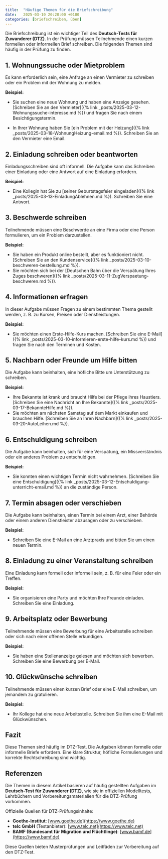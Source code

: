```yaml
---
title:  "Häufige Themen für die Briefschreibung"
date:   2025-03-10 20:20:00 +0100
categories: [briefschreiben, üben]
---
```


Die Briefschreibung ist ein wichtiger Teil des **Deutsch-Tests für Zuwanderer (DTZ)**. In der Prüfung müssen Teilnehmende einen kurzen formellen oder informellen Brief schreiben. Die folgenden Themen sind häufig in der Prüfung zu finden.

## 1. Wohnungssuche oder Mietproblem  
Es kann erforderlich sein, eine Anfrage an einen Vermieter zu schreiben oder ein Problem mit der Wohnung zu melden.  

**Beispiel:**      
- Sie suchen eine neue Wohnung und haben eine Anzeige gesehen. [Schreiben Sie an den Vermieter]({% link _posts/2025-03-12-Wohnungssuche-interesse.md %}) und fragen Sie nach einem Besichtigungstermin.

- In Ihrer Wohnung haben Sie [ein Problem mit der Heizung]({% link _posts/2025-03-18-WohnungHeizung-email.md %}). Schreiben Sie an den Vermieter eine Email.

## 2. Einladung schreiben oder beantworten  
Einladungsschreiben sind oft informell. Die Aufgabe kann das Schreiben einer Einladung oder eine Antwort auf eine Einladung erfordern.  

**Beispiel:**  
- Eine Kollegin hat Sie zu [seiner Geburtstagsfeier eingeladen]({% link _posts/2025-03-13-EinladungAblehnen.md %}). Schreiben Sie eine Antwort.  

## 3. Beschwerde schreiben  
Teilnehmende müssen eine Beschwerde an eine Firma oder eine Person formulieren, um ein Problem darzustellen.  

**Beispiel:**  
- Sie haben ein Produkt online bestellt, aber es funktioniert nicht. [Schreiben Sie an den Kundenservice]({% link _posts/2025-03-10-beschweren-bestellung.md %}).  
- Sie möchten sich bei der [Deutschen Bahn über die Verspätung Ihres Zuges beschweren]({% link _posts/2025-03-11-ZugVerspaetung-beschweren.md %}).

## 4. Informationen erfragen  
In dieser Aufgabe müssen Fragen zu einem bestimmten Thema gestellt werden, z. B. zu Kursen, Preisen oder Dienstleistungen.  

**Beispiel:**  
- Sie möchten einen Erste-Hilfe-Kurs machen. [Schreiben Sie eine E-Mail]({% link _posts/2025-03-10-informieren-erste-hilfe-kurs.md %}) und fragen Sie nach den Terminen und Kosten.  

## 5. Nachbarn oder Freunde um Hilfe bitten  
Die Aufgabe kann beinhalten, eine höfliche Bitte um Unterstützung zu schreiben.  

**Beispiel:**  
- Ihre Bekannte ist krank und braucht Hilfe bei der Pflege ihres Haustiers. [Schreiben Sie eine Nachricht an Ihre Bekannte]({% link _posts/2025-03-17-BekannteHilfe.md %}). 
- Sie möchten am nächsten Samstag auf dem Markt einkaufen und brauchen Hilfe. [Schreiben Sie an Ihren Nachbarn]({% link _posts/2025-03-20-AutoLeihen.md %}).

## 6. Entschuldigung schreiben  
Die Aufgabe kann beinhalten, sich für eine Verspätung, ein Missverständnis oder ein anderes Problem zu entschuldigen.  

**Beispiel:**  
- Sie konnten einen wichtigen Termin nicht wahrnehmen. [Schreiben Sie eine Entschuldigung]({% link _posts/2025-03-12-Entschuldigung-unterricht-email.md %}) an die zuständige Person. 

## 7. Termin absagen oder verschieben  
Die Aufgabe kann beinhalten, einen Termin bei einem Arzt, einer Behörde oder einem anderen Dienstleister abzusagen oder zu verschieben.  

**Beispiel:**  
- Schreiben Sie eine E-Mail an eine Arztpraxis und bitten Sie um einen neuen Termin.

## 8. Einladung zu einer Veranstaltung schreiben  
Eine Einladung kann formell oder informell sein, z. B. für eine Feier oder ein Treffen.  

**Beispiel:**  
- Sie organisieren eine Party und möchten Ihre Freunde einladen. Schreiben Sie eine Einladung. 

## 9. Arbeitsplatz oder Bewerbung  
Teilnehmende müssen eine Bewerbung für eine Arbeitsstelle schreiben oder sich nach einer offenen Stelle erkundigen.  

**Beispiel:**  
- Sie haben eine Stellenanzeige gelesen und möchten sich bewerben. Schreiben Sie eine Bewerbung per E-Mail.  

## 10. Glückwünsche schreiben  
Teilnehmende müssen einen kurzen Brief oder eine E-Mail schreiben, um jemandem zu gratulieren.  

**Beispiel:**  
- Ihr Kollege hat eine neue Arbeitsstelle. Schreiben Sie ihm eine E-Mail mit Glückwünschen. 

## Fazit  
Diese Themen sind häufig im DTZ-Test. Die Aufgaben können formelle oder informelle Briefe erfordern. Eine klare Struktur, höfliche Formulierungen und korrekte Rechtschreibung sind wichtig.  

## Referenzen  
Die Themen in diesem Artikel basieren auf häufig gestellten Aufgaben im **Deutsch-Test für Zuwanderer (DTZ)**, wie sie in offiziellen Modelltests, Lehrbüchern und Vorbereitungsmaterialien für die DTZ-Prüfung vorkommen.  

Offizielle Quellen für DTZ-Prüfungsinhalte:  

- **Goethe-Institut**: [www.goethe.de](https://www.goethe.de)  
- **telc GmbH** (Testanbieter): [www.telc.net](https://www.telc.net)  
- **BAMF (Bundesamt für Migration und Flüchtlinge)**: [www.bamf.de](https://www.bamf.de)  

Diese Quellen bieten Musterprüfungen und Leitfäden zur Vorbereitung auf den DTZ-Test.  
